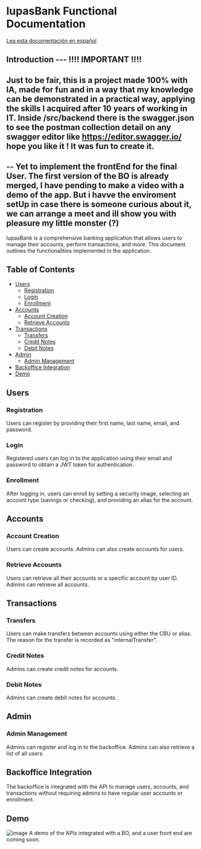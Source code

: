 # lupasBank Functional Documentation

[Lea esta documentación en español](README.es.md)

## Introduction --- !!!! IMPORTANT !!!!
## Just to be fair, this is a project made 100% with IA, made for fun and in a way that my knowledge can be demonstrated in a practical way, applying the skills I acquired after 10 years of working in IT. Inside /src/backend there is the swagger.json to see the postman collection detail on any swagger editor like https://editor.swagger.io/ hope you like it ! It was fun to create it.


## -- Yet to implement the frontEnd for the final User. The first version of the BO is already merged, I have pending to make a video with a demo of the app. But i havve the enviroment setUp in case there is someone curious about it, we can arrange a meet and ill show you with pleasure my little monster (?)
lupasBank is a comprehensive banking application that allows users to manage their accounts, perform transactions, and more. This document outlines the functionalities implemented in the application.

## Table of Contents
- [Users](#users)
  - [Registration](#registration)
  - [Login](#login)
  - [Enrollment](#enrollment)
- [Accounts](#accounts)
  - [Account Creation](#account-creation)
  - [Retrieve Accounts](#retrieve-accounts)
- [Transactions](#transactions)
  - [Transfers](#transfers)
  - [Credit Notes](#credit-notes)
  - [Debit Notes](#debit-notes)
- [Admin](#admin)
  - [Admin Management](#admin-management)
- [Backoffice Integration](#backoffice-integration)
- [Demo](#demo)

## Users

### Registration
Users can register by providing their first name, last name, email, and password.

### Login
Registered users can log in to the application using their email and password to obtain a JWT token for authentication.

### Enrollment
After logging in, users can enroll by setting a security image, selecting an account type (savings or checking), and providing an alias for the account.

## Accounts

### Account Creation
Users can create accounts. Admins can also create accounts for users.

### Retrieve Accounts
Users can retrieve all their accounts or a specific account by user ID. Admins can retrieve all accounts.

## Transactions

### Transfers
Users can make transfers between accounts using either the CBU or alias. The reason for the transfer is recorded as "internalTransfer".

### Credit Notes
Admins can create credit notes for accounts.

### Debit Notes
Admins can create debit notes for accounts.

## Admin

### Admin Management
Admins can register and log in to the backoffice. Admins can also retrieve a list of all users.

## Backoffice Integration
The backoffice is integrated with the API to manage users, accounts, and transactions without requiring admins to have regular user accounts or enrollment.

## Demo
![image](https://github.com/calfmike/lupasBank/assets/49999749/c7c996cf-c0f9-40bd-8a41-9350f4595102)
A demo of the APIs integrated with a BO, and a user front end are coming soon.
